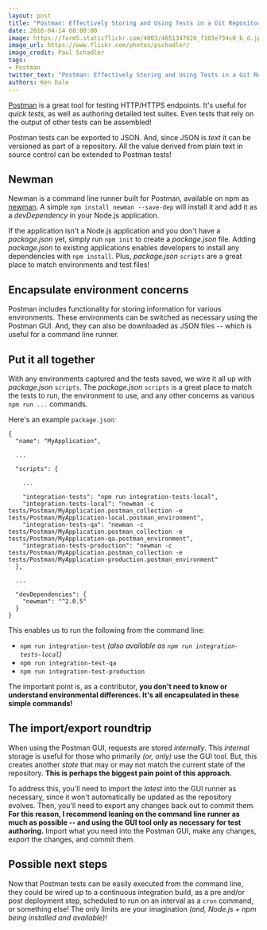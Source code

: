 ```yaml
---
layout: post
title: "Postman: Effectively Storing and Using Tests in a Git Repository"
date: 2016-04-14 08:00:00
image: https://farm5.staticflickr.com/4003/4651347626_f103e734c0_b_d.jpg
image_url: https://www.flickr.com/photos/pschadler/
image_credit: Paul Schadler
tags:
- Postman
twitter_text: "Postman: Effectively Storing and Using Tests in a Git Repository"
authors: Ken Dale
---
```


[Postman](https://www.getpostman.com/) is a great tool for testing HTTP/HTTPS endpoints. It's useful for *quick tests*, as well as authoring detailed test suites. Even tests that rely on the output of other tests can be assembled!

Postman tests can be exported to JSON. And, since JSON is *text* it can be versioned as part of a repository. All the value derived from plain text in source control can be extended to Postman tests!

## Newman

Newman is a command line runner built for Postman, available on npm as [newman](https://www.npmjs.com/package/newman). A simple `npm install newman --save-dep` will install it and add it as a *devDependency* in your Node.js application.

If the application isn't a Node.js application and you don't have a *package.json* yet, simply run `npm init` to create a *package.json* file. Adding *package.json* to existing applications enables developers to install any dependencies with `npm install`. Plus, *package.json* `scripts` are a great place to match environments and test files!

## Encapsulate environment concerns

Postman includes functionality for storing information for various environments. These environments can be switched as necessary using the Postman GUI. And, they can also be downloaded as JSON files -- which is useful for a command line runner.

## Put it all together

With any environments captured and the tests saved, we wire it all up with *package.json* `scripts`. The *package.json* `scripts` is a great place to match the tests to run, the environment to use, and any other concerns as various `npm run ...` commands.

Here's an example `package.json`:

```
{
  "name": "MyApplication",

  ...

  "scripts": {

    ...

    "integration-tests": "npm run integration-tests-local",
    "integration-tests-local": "newman -c tests/Postman/MyApplication.postman_collection -e tests/Postman/MyApplication-local.postman_environment",
    "integration-tests-qa": "newman -c tests/Postman/MyApplication.postman_collection -e tests/Postman/MyApplication-qa.postman_environment",
    "integration-tests-production": "newman -c tests/Postman/MyApplication.postman_collection -e tests/Postman/MyApplication-production.postman_environment"
  },

  ...

  "devDependencies": {
    "newman": "^2.0.5"
  }
}
```

This enables us to run the following from the command line:

- `npm run integration-test` *(also available as `npm run integration-tests-local`)*
- `npm run integration-test-qa`
- `npm run integration-test-production`

The important point is, as a contributor, **you don't need to know or understand environmental differences. It's all encapsulated in these simple commands!**

## The import/export roundtrip

When using the Postman GUI, requests are stored *internally*. This *internal* storage is useful for those who primarily *(or, only)* use the GUI tool. But, this creates another *state* that may or may not match the current state of the repository. **This is perhaps the biggest pain point of this approach.**

To address this, you'll need to import the *latest* into the GUI runner as necessary, since it won't automatically be updated as the repository evolves. Then, you'll need to export any changes back out to commit them. **For this reason, I recommend leaning on the command line runner as much as possible -- and using the GUI tool only as necessary for test authoring.** Import what you need into the Postman GUI, make any changes, export the changes, and commit them.

## Possible next steps

Now that Postman tests can be easily executed from the command line, they could be wired up to a continuous integration build, as a pre and/or post deployment step, scheduled to run on an interval as a `cron` command, or something else! The only limits are your imagination *(and, Node.js + npm being installed and available)*!
